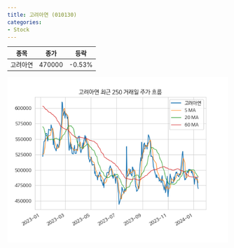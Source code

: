 ```yaml
---
title: 고려아연 (010130)
categories:
- Stock
---
```


|종목|종가|등락|
|----|----|----|
|고려아연|470000|-0.53%|

<!-- more -->

![010130](/assets/images/stock/010130.png)